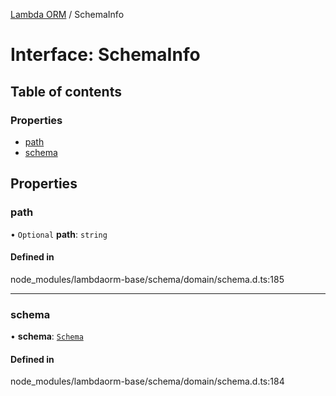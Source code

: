 [Lambda ORM](../README.md) / SchemaInfo

# Interface: SchemaInfo

## Table of contents

### Properties

- [path](SchemaInfo.md#path)
- [schema](SchemaInfo.md#schema)

## Properties

### path

• `Optional` **path**: `string`

#### Defined in

node_modules/lambdaorm-base/schema/domain/schema.d.ts:185

___

### schema

• **schema**: [`Schema`](Schema.md)

#### Defined in

node_modules/lambdaorm-base/schema/domain/schema.d.ts:184
